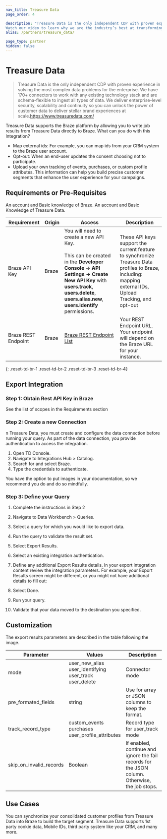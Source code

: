 ```yaml
---
nav_title: Treasure Data
page_order: 4

description: "Treasure Data is the only independent CDP with proven experience in solving the most complex data problems for the enterprise. We have 170+ connectors to work with any existing technology stack and are schema-flexible to ingest all types of data. We deliver enterprise-level security, scalability and continuity so you can unlock the power of customer data to deliver stellar brand experiences at scale.
Watch our video to learn why we are the industry’s best at transforming customer experiences, one brand at a time."
alias: /partners/treasure_data/

page_type: partner
hidden: false
---
```


# Treasure Data

> Treasure Data is the only independent CDP with proven experience in solving the most complex data problems for the enterprise. We have 170+ connectors to work with any existing technology stack and are schema-flexible to ingest all types of data. We deliver enterprise-level security, scalability and continuity so you can unlock the power of customer data to deliver stellar brand experiences at scale.https://www.treasuredata.com/

Treasure Data supports the Braze platform by allowing you to write job results from Treasure Data directly to Braze.  What can you do with this Integration?
* Map external ids: For example, you can map ids from your CRM system to the Braze user account. 
* Opt-out: When an end-user updates the consent choosing not to participate.
* Upload your own tracking of events, purchases, or custom profile attributes. This information can help you build precise customer segments that enhance the user experience for your campaigns.


## Requirements or Pre-Requisites

An account and Basic knowledge of Braze.
An account and Basic Knowledge of Treasure Data.

| Requirement | Origin | Access | Description |
|---|---|---|---|
| Braze API Key | Braze | You will need to create a new API Key.<br><br>This can be created in the __Developer Console -> API Settings -> Create New API Key__ with __users.track__, __users.delete__, __users.alias.new__, __users.identify__ permissions. | These API keys support the current feature to synchronize Treasure Data profiles to Braze, including: mapping external IDs, Upload Tracking, and opt-out  |
| Braze REST Endpoint | Braze | [Braze REST Endpoint List][1] | Your REST Endpoint URL. Your endpoint will depend on the Braze URL for your instance. |
{: .reset-td-br-1 .reset-td-br-2 .reset-td-br-3  .reset-td-br-4}

## Export Integration

### Step 1: Obtain Rest API Key in Braze

See the list of scopes in the Requirements section

### Step 2: Create a new Connection
n Treasure Data, you must create and configure the data connection before running your query. As part of the data connection, you provide authentication to access the integration.

1. Open TD Console.
1. Navigate to Integrations Hub > Catalog.
1. Search for and select Braze.
1. Type the credentials to authenticate.

You have the option to put images in your documentation, so we recommend you do and do so mindfully.

### Step 3: Define your Query
1. Complete the instructions in Step 2
1. Navigate to Data Workbench > Queries.
1. Select a query for which you would like to export data.
1. Run the query to validate the result set.
1. Select Export Results.
1. Select an existing integration authentication.

1. Define any additional Export Results details. In your export integration content review the integration parameters. For example, your Export Results screen might be different, or you might not have additional details to fill out:

1. Select Done.
1. Run your query.
1. Validate that your data moved to the destination you specified.

## Customization

The export results parameters are described in the table following the image.

| Parameter | Values | Description |
|---|---|---|
| mode | user_new_alias<br>user_identifying<br>user_track<br>user_delete | Connector mode |
| pre_formated_fields | string | Use for array or JSON columns to keep the format. |
| track_record_type	 | custom_events<br>purchases<br>user_profile_attributes	 | Record type for user_track mode |
| skip_on_invalid_records	 | Boolean | If enabled, continue and ignore the fail records for the JSON column. <br> Otherwise, the job stops. |


## Use Cases

You can synchronize your consolidated customer profiles from Treasure Data into Braze to build the target segment. Treasure Data supports 1st party cookie data, Mobile IDs, third party system like your CRM, and many more.

[1]: https://docs.treasuredata.com/display/public/INT/Braze+Export+Integration
